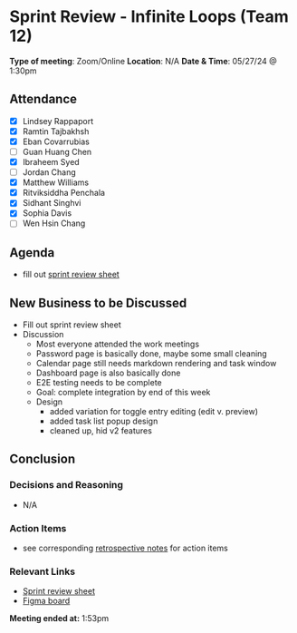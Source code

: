 # Sprint Review - Infinite Loops (Team 12)

**Type of meeting**: Zoom/Online 
**Location**:  N/A
**Date & Time**: 05/27/24 @ 1:30pm

## Attendance

- [x] Lindsey Rappaport
- [x] Ramtin Tajbakhsh
- [x] Eban Covarrubias
- [ ] Guan Huang Chen
- [x] Ibraheem Syed
- [ ] Jordan Chang
- [x] Matthew Williams
- [x] Ritviksiddha Penchala
- [x] Sidhant Singhvi
- [x] Sophia Davis
- [ ] Wen Hsin Chang

## Agenda

- fill out [sprint review sheet](https://docs.google.com/document/d/1aNx1JAccT9kcDqOUyEABUfJLeqdjSSzb1xq9lsqXD0I/edit?usp=sharing)

## New Business to be Discussed

- Fill out sprint review sheet
- Discussion
  - Most everyone attended the work meetings
  - Password page is basically done, maybe some small cleaning
  - Calendar page still needs markdown rendering and task window
  - Dashboard page is also basically done
  - E2E testing needs to be complete
  - Goal: complete integration by end of this week
  - Design
    - added variation for toggle entry editing (edit v. preview)
    - added task list popup design
    - cleaned up, hid v2 features

## Conclusion

### Decisions and Reasoning

- N/A

### Action Items

- see corresponding [retrospective notes](./052724-retrospective-w8.md) for action items

### Relevant Links

- [Sprint review sheet](https://docs.google.com/document/d/1aNx1JAccT9kcDqOUyEABUfJLeqdjSSzb1xq9lsqXD0I/edit?usp=sharing)
- [Figma board](https://www.figma.com/design/Vcmpxe7RRHcT9bNZ1PNhe7/Brainstorm?node-id=0-1&t=ETNM1oYVLLqfAhZP-0)

**Meeting ended at:** 1:53pm
